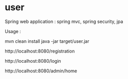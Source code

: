 # user
Spring web application : spring mvc, spring security, jpa

Usage : 

mvn clean install
java -jar target/user.jar

http://localhost:8080/registration

http://localhost:8080/login

http://localhost:8080/admin/home
